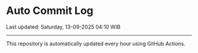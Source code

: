 # Auto Commit Log

Last updated: Saturday, 13-09-2025 04:10 WIB

---

This repository is automatically updated every hour using GitHub Actions.
